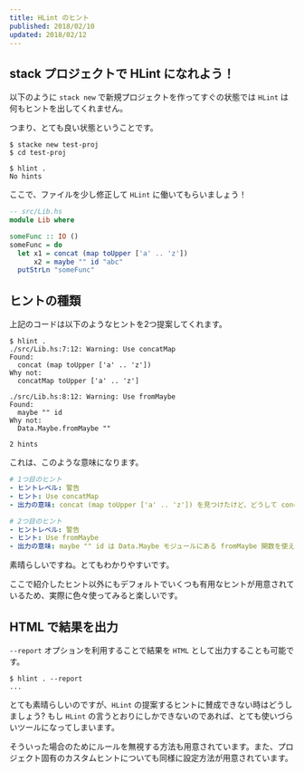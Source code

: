 ```yaml
---
title: HLint のヒント
published: 2018/02/10
updated: 2018/02/12
---
```


## stack プロジェクトで HLint になれよう！

以下のように `stack new` で新規プロジェクトを作ってすぐの状態では `HLint` は何もヒントを出してくれません。

つまり、とても良い状態ということです。

```shell
$ stacke new test-proj
$ cd test-proj

$ hlint .
No hints
```

ここで、ファイルを少し修正して `HLint` に働いてもらいましょう！

```haskell
-- src/Lib.hs
module Lib where

someFunc :: IO ()
someFunc = do
  let x1 = concat (map toUpper ['a' .. 'z'])
      x2 = maybe "" id "abc"
  putStrLn "someFunc"
```

## ヒントの種類

上記のコードは以下のようなヒントを2つ提案してくれます。

```shell
$ hlint .
./src/Lib.hs:7:12: Warning: Use concatMap
Found:
  concat (map toUpper ['a' .. 'z'])
Why not:
  concatMap toUpper ['a' .. 'z']

./src/Lib.hs:8:12: Warning: Use fromMaybe
Found:
  maybe "" id
Why not:
  Data.Maybe.fromMaybe ""

2 hints
```

これは、このような意味になります。

```yaml
# 1つ目のヒント
- ヒントレベル: 警告
- ヒント: Use concatMap
- 出力の意味: concat (map toUpper ['a' .. 'z']) を見つけたけど、どうして concatMap toUpper ['a' .. 'z'] と書かないんだい？
```

```yaml
# 2つ目のヒント
- ヒントレベル: 警告
- ヒント: Use fromMaybe
- 出力の意味: maybe "" id は Data.Maybe モジュールにある fromMaybe 関数を使えば fromMaybe "" と同じですよ
```

素晴らしいですね。とてもわかりやすいです。

ここで紹介したヒント以外にもデフォルトでいくつも有用なヒントが用意されているため、実際に色々使ってみると楽しいです。

## HTML で結果を出力

`--report` オプションを利用することで結果を `HTML` として出力することも可能です。

```shell
$ hlint . --report
...
```

とても素晴らしいのですが、`HLint` の提案するヒントに賛成できない時はどうしましょう? もし `HLint` の言うとおりにしかできないのであれば、とても使いづらいツールになってしまいます。

そういった場合のためにルールを無視する方法も用意されています。また、プロジェクト固有のカスタムヒントについても同様に設定方法が用意されています。